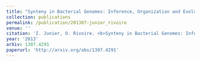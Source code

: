 ```yaml
---
title: "Synteny in Bacterial Genomes: Inference, Organization and Evolution"
collection: publications
permalink: /publication/201307-junier_rivoire
venue: ''
citation: 'I. Junier, O. Rivoire. <b>Synteny in Bacterial Genomes: Inference, Organization and Evolution</b>, <i>arXiv:1307.4291 [q-bio],</i> July 2013'
year: '2013'
arXiv: 1307.4291
paperurl: 'http://arxiv.org/abs/1307.4291'
---
```

